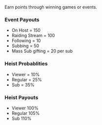 Earn points through winning games or events.

### Event Payouts

+ On Host = 150
+ Raiding Stream = 100
+ Following = 10
+ Subbing = 50
+ Mass Sub gifting = 20 per sub


### Heist Probablities

+ Viewer = 10%
+ Regular = 25%
+ Sub = 35%

### Heist Payouts

+ Viewer 100%
+ Regular 105%
+ Sub 110%
